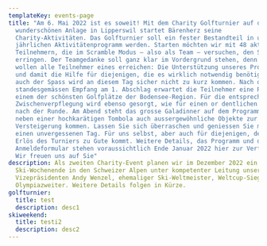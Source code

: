 ```yaml
---
templateKey: events-page
title: "Am 6. Mai 2022 ist es soweit! Mit dem Charity Golfturnier auf der
  wunderschönen Anlage in Lipperswil startet Bärenherz seine
  Charity-Aktivitäten. Das Golfturnier soll ein fester Bestandteil in unserem
  jährlichen Aktivitätenprogramm werden. Starten möchten wir mit 48 aktiven
  Teilnehmern, die im Scramble Modus – also als Team – versuchen, den Sieg zu
  erringen. Der Teamgedanke soll ganz klar im Vordergrund stehen, denn als Team
  wollen alle Teilnehmer eines erreichen: Die Unterstützung unseres Projektes
  und damit die Hilfe für diejenigen, die es wirklich notwendig benötigen. Aber
  auch der Spass wird an diesem Tag sicher nicht zu kurz kommen. Nach dem
  standesgemässen Empfang am 1. Abschlag erwartet die Teilnehmer eine Runde auf
  einem der schönsten Golfplätze der Bodensee-Region. Für die entsprechende
  Zwischenverpflegung wird ebenso gesorgt, wie für einen or dentlichen Empfang
  nach der Runde. Am Abend steht das grosse Galadinner auf dem Programm, bei dem
  neben einer hochkarätigen Tombola auch aussergewöhnliche Objekte zur
  Versteigerung kommen. Lassen Sie sich überraschen und geniessen Sie mit uns
  einen unvergessenen Tag. Für uns selbst, aber auch für diejenigen, denen der
  Erlös des Turniers zu Gute kommt. Weitere Details, das Programm und das
  Anmeldeformular stehen voraussichtlich Ende Januar 2022 hier zur Verfügung.
  Wir freuen uns auf Sie"
description: Als zweiten Charity-Event planen wir im Dezember 2022 ein
  Ski-Wochenende in den Schweizer Alpen unter kompetenter Leitung unseres
  Vizepräsidenten Andy Wenzel, ehemaliger Ski-Weltmeister, Weltcup-Sieger und
  Olympiazweiter. Weitere Details folgen in Kürze.
golfturnier:
  title: test
  description: desc1
skiweekend:
  title: testi2
  description: desc2
---
```

